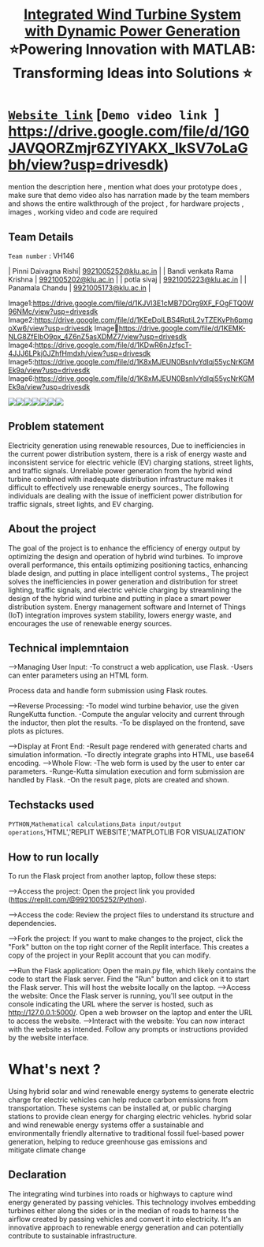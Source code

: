 <h1 align="center" style="border-bottom: none">
    <b>
        <a href="https://www.google.com"> Integrated Wind Turbine System with Dynamic Power Generation </a><br>
    </b>
    ⭐️Powering Innovation with MATLAB: Transforming Ideas into Solutions ⭐️ <br>
</h1>

# [`Website link`](https://7f8ac6f0-1594-4b21-bcf7-6334f88d3913-00-2aq00vlzv3606.sisko.replit.dev/)  [`Demo video link `] https://drive.google.com/file/d/1G0JAVQORZmjr6ZYlYAKX_lkSV7oLaGbh/view?usp=drivesdk)  
mention the description here , mention what does your prototype does  , make sure that demo video also has narration made by the team members and shows the entire walkthrough of the project , for hardware projects , images , working video and code are required
## Team Details
`Team number` : VH146

| Pinni Daivagna Rishi| 9921005252@klu.ac.in |
| Bandi venkata Rama Krishna | 9921005202@klu.ac.in |
| potla sivaj | 9921005223@klu.ac.in |
| Panamala Chandu | 9921005173@klu.ac.in |


Image1:https://drive.google.com/file/d/1KJVl3E1cMB7DOrg9XF_FOgFTQ0W96NMc/view?usp=drivesdk
Image2:https://drive.google.com/file/d/1KEeDoILBS4RqtiL2vTZEKvPh6pmgoXw6/view?usp=drivesdk
Image🔢https://drive.google.com/file/d/1KEMK-NLG8ZfEIbO9px_4Z6nZ5asXDMZ7/view?usp=drivesdk
Image4:https://drive.google.com/file/d/1KDwR6nJzfscT-4JJJ6LPkj0JZhfHmdxh/view?usp=drivesdk
Image5:https://drive.google.com/file/d/1K8xMJEUN0BsnIvYdIqj55ycNrKGMEk9a/view?usp=drivesdk
Image6:https://drive.google.com/file/d/1K8xMJEUN0BsnIvYdIqj55ycNrKGMEk9a/view?usp=drivesdk

<div style="display: flex; flex-wrap: wrap;">
    <img src="https://drive.google.com/file/d/1KJVl3E1cMB7DOrg9XF_FOgFTQ0W96NMc/view?usp=drivesdk">
    <img src="https://drive.google.com/file/d/1KEeDoILBS4RqtiL2vTZEKvPh6pmgoXw6/view?usp=drivesdk">
    <img src="https://drive.google.com/file/d/1KEMK-NLG8ZfEIbO9px_4Z6nZ5asXDMZ7/view?usp=drivesdk">
    <img src="https://drive.google.com/file/d/1KDwR6nJzfscT-4JJJ6LPkj0JZhfHmdxh/view?usp=drivesdk">
    <img src="https://drive.google.com/file/d/1K8xMJEUN0BsnIvYdIqj55ycNrKGMEk9a/view?usp=drivesdk">
    <img src="https://drive.google.com/file/d/1K8xMJEUN0BsnIvYdIqj55ycNrKGMEk9a/view?usp=drivesdk">
    <img src="<img src="https://drive.google.com/file/d/1K8xMJEUN0BsnIvYdIqj55ycNrKGMEk9a/view?usp=drivesdk">
</div>

## Problem statement 
Electricity generation using renewable resources, Due to inefficiencies in the current power distribution system, there is a risk of energy waste and inconsistent service for electric vehicle (EV) charging stations, street lights, and traffic signals. Unreliable power generation from the hybrid wind turbine combined with inadequate distribution infrastructure makes it difficult to effectively use renewable energy sources., The following individuals are dealing with the issue of inefficient power distribution for traffic signals, street lights, and EV charging.
## About the project
The goal of the project is to enhance the efficiency of energy output by optimizing the design and operation of hybrid wind turbines. To improve overall performance, this entails optimizing positioning tactics, enhancing blade design, and putting in place intelligent control systems., The project solves the inefficiencies in power generation and distribution for street lighting, traffic signals, and electric vehicle charging by streamlining the design of the hybrid wind turbine and putting in place a smart power distribution system. Energy management software and Internet of Things (IoT) integration improves system stability, lowers energy waste, and encourages the use of renewable energy sources.
## Technical implemntaion 
-->Managing User Input:
-To construct a web application, use Flask.
-Users can enter parameters using an HTML form.

Process data and handle form submission using Flask routes.

-->Reverse Processing:
-To model wind turbine behavior, use the given RungeKutta function.
-Compute the angular velocity and current through the inductor, then plot the results.
-To be displayed on the frontend, save plots as pictures.

-->Display at Front End:
-Result page rendered with generated charts and simulation information.
-To directly integrate graphs into HTML, use base64 encoding.
-->Whole Flow:
-The web form is used by the user to enter car parameters.
-Runge-Kutta simulation execution and form submission are handled by Flask.
-On the result page, plots are created and shown.


## Techstacks used 
`PYTHON`,`Mathematical calculations`,`Data input/output operations`,'HTML','REPLIT WEBSITE','MATPLOTLIB FOR VISUALIZATION'

## How to run locally 
To run the Flask project from another laptop, follow these steps:

-->Access the project: Open the project link you provided (https://replit.com/@9921005252/Python).

-->Access the code: Review the project files to understand its structure and dependencies.

-->Fork the project: If you want to make changes to the project, click the "Fork" button on the top right corner of the Replit interface. This creates a copy of the project in your Replit account that you can modify.

-->Run the Flask application:
Open the main.py file, which likely contains the code to start the Flask server.
Find the "Run" button and click on it to start the Flask server. This will host the website locally on the laptop.
-->Access the website:
Once the Flask server is running, you'll see output in the console indicating the URL where the server is hosted, such as http://127.0.0.1:5000/.
Open a web browser on the laptop and enter the URL to access the website.
-->Interact with the website:
You can now interact with the website as intended. Follow any prompts or instructions provided by the website interface.

# What's next ?
Using hybrid solar and wind renewable energy systems to generate electric charge for electric vehicles can help reduce carbon emissions from transportation. These systems can be installed at, or public charging stations to provide clean energy for charging electric vehicles.
hybrid solar and wind renewable energy systems offer a sustainable and environmentally friendly alternative to traditional fossil fuel-based power generation, helping to reduce greenhouse gas emissions and mitigate climate change

## Declaration
The integrating wind turbines into roads or highways to capture wind energy generated by passing vehicles. This technology involves embedding turbines either along the sides or in the median of roads to harness the airflow created by passing vehicles and convert it into electricity. It's an innovative approach to renewable energy generation and can potentially contribute to sustainable infrastructure.
